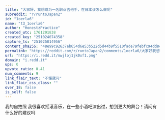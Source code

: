 ```yaml
---
title: "大家好，我想成为一名职业吉他手，在日本该怎么做呢"
subreddit: "r/runtoJapan2"
id: "1oerla6"
name: "t3_1oerla6"
author: "HonestzPractice"
created_utc: 1761291838
created_key: "251024074358"
capture_ts: "251025014956"
content_sha256: "48e99c92637eb654d6e53b522d5d44b9f5510fade79febfc94dd8ce7530d858b"
permalink: "https://reddit.com/r/runtoJapan2/comments/1oerla6/大家好我想成为一名职业吉他手在日本该怎么做呢/"
url: "https://i.redd.it/mwjloj1jk0xf1.png"
domain: "i.redd.it"
ups: 0
upvote_ratio: 0.41
num_comments: 9
link_flair_text: "不懂就问"
link_flair_css_class: ""
over_18: false
is_self: false
---
```


我的自拍照
我很喜欢摇滚音乐，在一些小酒吧演出过，想到更大的舞台！请问有什么好的建议吗
